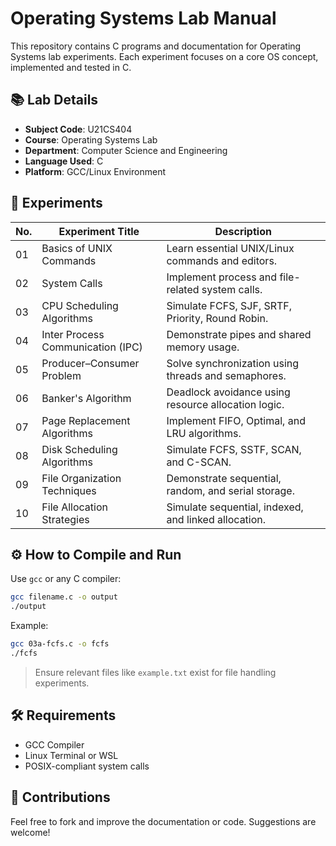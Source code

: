 # Operating Systems Lab Manual

This repository contains C programs and documentation for Operating Systems lab experiments. Each experiment focuses on a core OS concept, implemented and tested in C.

## 📚 Lab Details

- **Subject Code**: U21CS404  
- **Course**: Operating Systems Lab  
- **Department**: Computer Science and Engineering  
- **Language Used**: C  
- **Platform**: GCC/Linux Environment  

## 🧪 Experiments

| No. | Experiment Title                           | Description |
|-----|--------------------------------------------|-------------|
| 01  | Basics of UNIX Commands                    | Learn essential UNIX/Linux commands and editors. |
| 02  | System Calls                               | Implement process and file-related system calls. |
| 03  | CPU Scheduling Algorithms                  | Simulate FCFS, SJF, SRTF, Priority, Round Robin. |
| 04  | Inter Process Communication (IPC)          | Demonstrate pipes and shared memory usage. |
| 05  | Producer–Consumer Problem                  | Solve synchronization using threads and semaphores. |
| 06  | Banker's Algorithm                         | Deadlock avoidance using resource allocation logic. |
| 07  | Page Replacement Algorithms                | Implement FIFO, Optimal, and LRU algorithms. |
| 08  | Disk Scheduling Algorithms                 | Simulate FCFS, SSTF, SCAN, and C-SCAN. |
| 09  | File Organization Techniques               | Demonstrate sequential, random, and serial storage. |
| 10  | File Allocation Strategies                 | Simulate sequential, indexed, and linked allocation. |

## ⚙️ How to Compile and Run

Use `gcc` or any C compiler:

```bash
gcc filename.c -o output
./output
```

Example:

```bash
gcc 03a-fcfs.c -o fcfs
./fcfs
```

> Ensure relevant files like `example.txt` exist for file handling experiments.

## 🛠️ Requirements

- GCC Compiler  
- Linux Terminal or WSL  
- POSIX-compliant system calls  

## 🤝 Contributions

Feel free to fork and improve the documentation or code. Suggestions are welcome!
